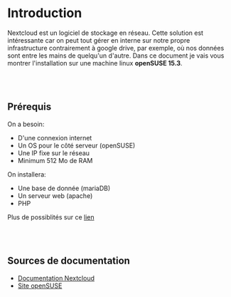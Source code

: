 # Introduction
 
Nextcloud est un logiciel de stockage en réseau. Cette solution est intéressante car on peut tout gérer en interne sur notre propre infrastructure contrairement à google drive, par exemple, où nos données sont entre les mains de quelqu'un d'autre. Dans ce document je vais vous montrer l'installation sur une machine linux **openSUSE 15.3**.

<br><br>
## Prérequis

On a besoin:

* D'une connexion internet
* Un OS pour le côté serveur (openSUSE)
* Une IP fixe sur le réseau
* Minimum 512 Mo de RAM

On installera:

* Une base de donnée (mariaDB)
* Un serveur web (apache)
* PHP

Plus de possiblités sur ce [lien](https://docs.nextcloud.com/server/latest/admin_manual/installation/system_requirements.html)

<br><br>

## Sources de documentation
* [Documentation Nextcloud](https://docs.nextcloud.com/server/latest/admin_manual/contents.html)
* [Site openSUSE](https://en.opensuse.org/SDB:Nextcloud)
